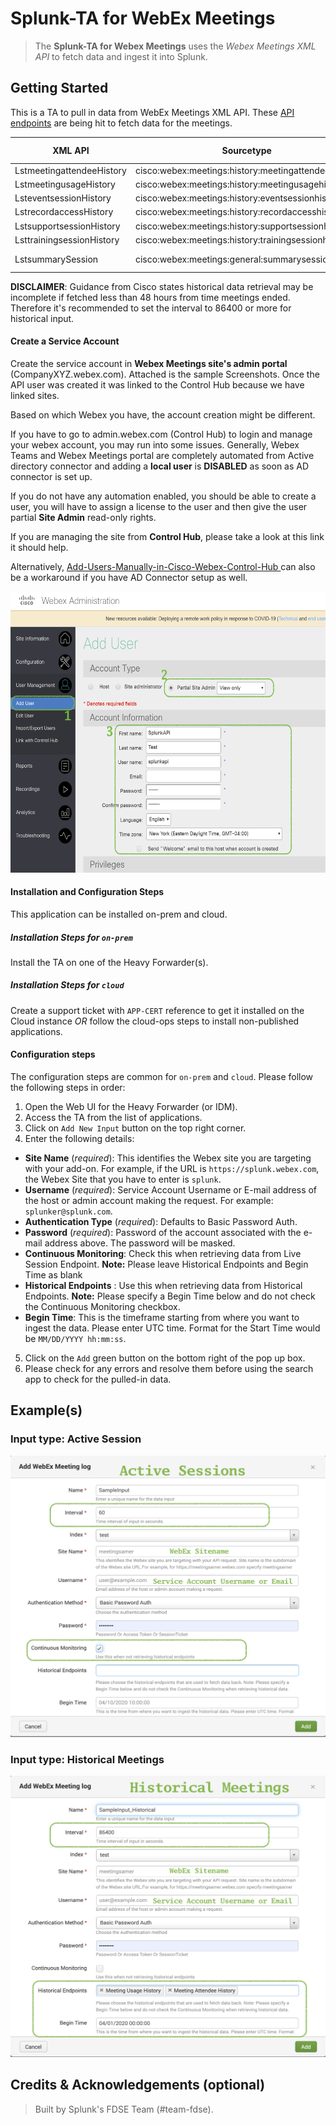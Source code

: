 # Splunk-TA for WebEx Meetings

> The **Splunk-TA for Webex Meetings** uses the _Webex Meetings XML API_ to fetch data and ingest it into Splunk.

## Getting Started
This is a TA to pull in data from WebEx Meetings XML API. 
These [API endpoints](https://developer.cisco.com/docs/webex-xml-api-reference-guide/#!lstmeetingusagehistory) are being hit to fetch data for the meetings. 

| XML API                   | Sourcetype                                          | Time Field       | Type            | Recommended Interval |
|---------------------------|-----------------------------------------------------|------------------|-----------------|----------------------|
| LstmeetingattendeeHistory | cisco:webex:meetings:history:meetingattendeehistory | joinTime         | Historical      | >= 86400             |
| LstmeetingusageHistory    | cisco:webex:meetings:history:meetingusagehistory    | meetingStartTime | Historical      | >= 86400             |
| LsteventsessionHistory    | cisco:webex:meetings:history:eventsessionhistory    | sessionStartTime | Historical      | >= 86400             |
| LstrecordaccessHistory    | cisco:webex:meetings:history:recordaccesshistory    | creationTime     | Historical      | >= 86400             |
| LstsupportsessionHistory  | cisco:webex:meetings:history:supportsessionhistory  | sessionStartTime | Historical      | >= 86400             |
| LsttrainingsessionHistory | cisco:webex:meetings:history:trainingsessionhistory | sessionStartTime | Historical      | >= 86400             |
| LstsummarySession         | cisco:webex:meetings:general:summarysession         | actualStartTime  | Active Sessions | <= 60                |


**DISCLAIMER**: Guidance from Cisco states historical data retrieval may be incomplete if fetched less than 48 hours from time meetings ended. Therefore it's recommended to set the interval to 86400 or more for historical input.

#### Create a Service Account

Create the service account in **Webex Meetings site's admin portal** (CompanyXYZ.webex.com).  Attached is the sample Screenshots.  Once the API user was created it was linked to the Control Hub because we have linked sites.
 
Based on which Webex you have, the account creation might be different.  
 
If you have to go to admin.webex.com (Control Hub) to login and manage your webex account, you may run into some issues.  Generally, Webex Teams and Webex Meetings portal are completely automated from Active directory connector and adding a **local user** is **DISABLED** as soon as AD connector is set up.  

If you do not have any automation enabled, you should be able to create a user, you will have to assign a license to the user and then give the user partial **Site Admin** read-only rights.   
  
If you are managing the site from **Control Hub**, please take a look at this link it should help. 

Alternatively, [Add-Users-Manually-in-Cisco-Webex-Control-Hub ](https://help.webex.com/en-us/v71ztb/Add-Users-Manually-in-Cisco-Webex-Control-Hub ) can also be a workaround if you have AD Connector setup as well.

<img src="appserver/static/img/Add%20User.png"  width="600" height="450">


#### Installation and Configuration Steps
This application can be installed on-prem and cloud. 

##### Installation Steps for `on-prem`
Install the TA on one of the Heavy Forwarder(s).

##### Installation Steps for `cloud`
Create a support ticket with `APP-CERT` reference to get it installed on the Cloud instance *OR* follow the cloud-ops steps to install non-published applications.

#### Configuration steps
The configuration steps are common for `on-prem` and `cloud`. Please follow the following steps in order:
1. Open the Web UI for the Heavy Forwarder (or IDM).
2. Access the TA from the list of applications.
3. Click on `Add New Input` button on the top right corner.
4. Enter the following details:
  - **Site Name** (_required_): This identifies the Webex site you are targeting with your add-on. For example, if the URL is `https://splunk.webex.com`, the Webex Site that you have to enter is `splunk`.
  - **Username** (_required_): Service Account Username or E-mail address of the host or admin account making the request. For example: `splunker@splunk.com`.
  - **Authentication Type** (_required_): Defaults to Basic Password Auth.
  - **Password** (_required_): Password of the account associated with the e-mail address above. The password will be masked.
  - **Continuous Monitoring**: Check this when retrieving data from Live Session Endpoint. **Note:** Please leave Historical Endpoints and Begin Time as blank 
  - **Historical Endpoints** : Use this when retrieving data from Historical Endpoints. **Note:** Please specify a Begin Time below and do not check the Continuous Monitoring checkbox.
  - **Begin Time**: This is the timeframe starting from where you want to ingest the data. Please enter UTC time. Format for the Start Time would be `MM/DD/YYYY hh:mm:ss`.

5. Click on the `Add` green button on the bottom right of the pop up box.
6. Please check for any errors and resolve them before using the search app to check for the pulled-in data.

## Example(s)

### Input type: Active Session 

<img src="appserver/static/img/Input%20-%20Active%20Sessions.png"  width="600" height="450">

### Input type: Historical Meetings

<img src="appserver/static/img/Input%20-%20Historical%20Meetings.png"  width="600" height="450">



## Credits & Acknowledgements (optional)
> Built by Splunk's FDSE Team (#team-fdse). 
